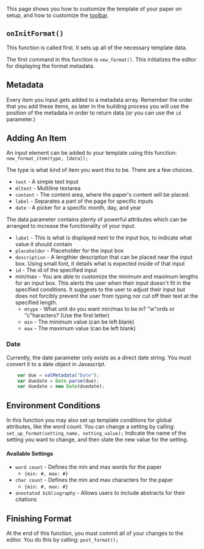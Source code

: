 This page shows you how to customize the template of your paper on setup, and how to customize the <a href="98_Toolbars/00_Creating_Tools.md">toolbar</a>.

## `onInitFormat()`
This function is called first. It sets up all of the necessary template data.

The first command in this function is `new_format()`.
This initializes the editor for displaying the format metadata.

## Metadata
Every item you input gets added to a metadata array. Remember the order that you add these items, as later in the building process you will use the position of the metadata in order to return data (or you can use the `id` parameter.)

## Adding An Item
An input element can be added to your template using this function:
`new_format_item(type, [data]);`

The type is what kind of item you want this to be. There are a few choices.

* `text` - A simple text input
* `mltext` - Multiline textarea
* `content` - The content area, where the paper's content will be placed.
* `label` - Separates a part of the page for specific inputs
* `date` - A picker for a specific month, day, and year

The data parameter contains plenty of powerful attributes which can be arranged to increase the functionality of your input.

* `label` - This is what is displayed next to the input box, to indicate what value it should contain
* `placeholder` - Placeholder for the input box
* `description` - A lengthier description that can be placed near the input box. Using small font, it details what is expected inside of that input
* `id` - The id of the specified input
* min/max - You are able to customize the minimum and maximum lengths for an input box. This alerts the user when their input doesn't fit in the specified conditions. It suggests to the user to adjust their input but does not forcibly prevent the user from typing nor cut off their text at the specified length.
    * `mtype` - What unit do you want min/max to be in? "w"ords or "c"haracters? (Use the first letter)
    * `min` - The minimum value (can be left blank)
    * `max` - The maximum value (can be left blank)

### Date
Currently, the date parameter only exists as a direct date string. You must convert it to a date object in Javascript.

```Javascript
    var due = valMetadata("Date");
    var duedate = Date.parse(due);
    var duedate = new Date(duedate);
```

## Environment Conditions
In this function you may also set up template conditions for global attributes, like the word count.
You can change a setting by calling:
`set_up_format(setting_name, setting_value);`
Indicate the name of the setting you want to change, and then state the new value for the setting.
#### Available Settings
* `word count` - Defines the min and max words for the paper
    * `{min: #, max: #}` 
* `char count` - Defines the min and max characters for the paper
    * `{min: #, max: #}`
* `annotated bibliography` - Allows users to include abstracts for their citations

## Finishing Format
At the end of this function, you must commit all of your changes to the editor. You do this by calling:
`post_format();`

